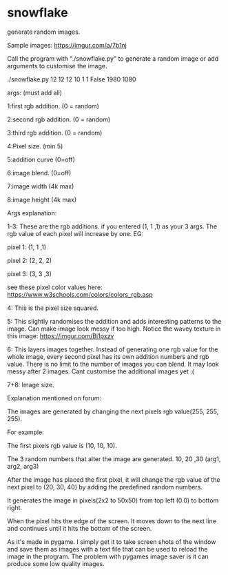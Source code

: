 # snowflake
generate random images.

Sample images: https://imgur.com/a/7b1nj

Call the program with "./snowflake.py" to generate a random image or add arguments to customise the image.

./snowflake.py 12 12 12 10 1 1 False 1980 1080

args: (must add all)

1:first rgb addition.  (0 = random)

2:second rgb addition. (0 = random)

3:third rgb addition.  (0 = random)

4:Pixel size.          (min 5)

5:addition curve       (0=off)

6:image blend.         (0=off)

7:image width          (4k max)

8:image height         (4k max)

Args explanation:


1-3: These are the rgb additions. if you entered (1, 1 ,1) as your 3 args. The rgb value of each pixel will increase by one. EG:

pixel 1: (1, 1 ,1)

pixel 2: (2, 2, 2)

pixel 3: (3, 3 ,3)

see these pixel color values here: https://www.w3schools.com/colors/colors_rgb.asp


4: This is the pixel size squared. 

5: This slightly randomises the addition and adds interesting patterns to the image. 
Can make image look messy if too high.
Notice the wavey texture in this image: https://imgur.com/Bi1pxzv 

6: This layers images together. Instead of generating one rgb value for the whole image, every second pixel has its own addition numbers and rgb value. 
There is no limit to the number of images you can blend. It may look messy after 2 images. 
Cant customise the additional images yet :(

7+8: Image size. 



Explanation mentioned on forum:

The images are generated by changing the next pixels rgb value(255, 255, 255).

For example:

The first pixels rgb value is (10, 10, 10).

The 3 random numbers that alter the image are generated. 10, 20 ,30 (arg1, arg2, arg3)

After the image has placed the first pixel, it will change the rgb value of the next pixel to (20, 30, 40) by adding the predefined random numbers.

It generates the image in pixels(2x2 to 50x50) from top left (0.0) to bottom right.

When the pixel hits the edge of the screen. It moves down to the next line and continues until it hits the bottom of the screen.

As it's made in pygame. I simply get it to take screen shots of the window and save them as images with a text file that can be used to reload the image in the program. The problem with pygames image saver is it can produce some low quality images.
